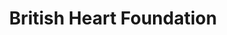 ---
title: "British Heart Foundation"
url: /kendal/british-heart-foundation/
shop: Gebrauchtwaren
---